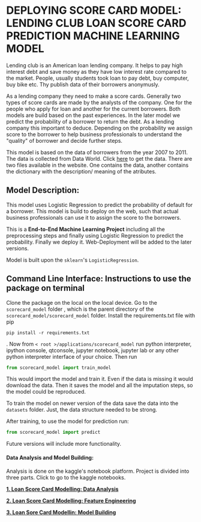 # DEPLOYING SCORE CARD MODEL: LENDING CLUB LOAN SCORE CARD PREDICTION MACHINE LEARNING MODEL

Lending club is an American loan lending company. It helps to pay high interest debt and save money as they have low interest rate compared to the market. People, usually students took loan to pay debt, buy computer, buy bike etc. Thy publish data of their borrowers anonymusly. 

As a lending company they need to make a score cards. Generally two types of score cards are made by the analysts of the company. One for the people who apply for loan and another for the current borrowers. Both models are build based on the past experiences. In the later model we predict the probability of a borrower to return the debt. As a lending company this important to deduce. Depending on the probability we assign score to the borrower to help business professionals to understand the "quality" of borrower and decide further steps.

This model is based on the data of borrowers from the year 2007 to 2011. The data is collected from Data World. Click [here](https://data.world/jaypeedevlin/lending-club-loan-data-2007-11) to get the data. There are two files available in the website. One contains the data, another contains the dictionary with the description/ meaning of the atributes.

## Model Description:
This model uses Logistic Regression to predict the probability of default for a borrower. This model is build to deploy on the web, such that actual business professionals can use it to assign the score to the borrowers. 

This is a **End-to-End Machine Learning Project** including all the preprocessing steps and finally using Logistic Regression to predict the probability. Finally we deploy it. Web-Deployment will be added to the later versions.

Model is built upon the `sklearn`'s `LogisticRegression`. 

## Command Line Interface: Instructions to use the package on terminal

Clone the package on the local on the local device. Go to the `scorecard_model` folder , which is the parent directory of the `scorecard_model/scorecard_model` folder. Install the requirements.txt file with pip
```pip
pip install -r requirements.txt
```
. Now from `< root >/applications/scorecard_model` run  python interpreter, ipython console, qtconsole, jupyter notebook, jupyter lab or any other python interpreter interface of your choice. Then run 

```python
from scorecard_model import train_model
```
This would  import the model and train it. Even if the data is missing it would download the data. Then it saves the model and all the imputation steps, so the model could be reproduced. 

To train the model on newer version of the data save the data into the `datasets` folder. Just, the data structure needed to be strong.

After training, to use the model for prediction run:
```python
from scorecard_model import predict
```

Future versions will include more functionality.

#### Data Analysis and Model Building:
Analysis is done on the kaggle's notebook platform. Project is divided into three parts. Click to go to the kaggle notebooks.

[**1. Loan Score Card Modelling: Data Analysis**](https://www.kaggle.com/aniruddhamandal/1-loan-score-card-modelling-dataanalysis)

[**2. Loan Score Card Modelling: Feature Engineering**](https://www.kaggle.com/aniruddhamandal/2-loan-score-card-modelling-feature-engineering)

[**3. Loan Sore Card Modellin: Model Building**](https://www.kaggle.com/aniruddhamandal/3-loan-score-card-modelling-model-building)
